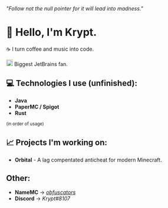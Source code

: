 *"Follow not the null pointer for it will lead into madness."*

# :wave: Hello, I'm Krypt. 

:coffee: I turn coffee and music into code. 

<img src="https://www.jetbrains.com/favicon.ico" width="18"/> Biggest JetBrains fan. 

## :computer: Technologies I use (unfinished): 
  - **Java**
  - **PaperMC / Spigot**
  - **Rust**

<sup>(in order of usage)</sup>  

## 📈 Projects I'm working on:
  - **Orbital** - A lag compentated anticheat for modern Minecraft.

## Other:

  - **NameMC**  -> *[obfuscators](https://namemc.com/obfuscators.1)*
  - **Discord** -> *Krypt#8107*
